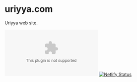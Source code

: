 # uriyya.com

Uriyya web site.

[![Build Status](https://bhbarquero.visualstudio.com/Uriyya/_apis/build/status/hernandezbb.uriyya.com?branchName=master)](https://bhbarquero.visualstudio.com/Uriyya/_build/latest?definitionId=2&branchName=master) [![Netlify Status](https://api.netlify.com/api/v1/badges/7abcd9b4-c546-496e-998b-3a898ad5694a/deploy-status)](https://app.netlify.com/sites/uriyyasite/deploys)